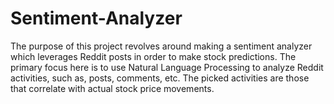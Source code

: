 # Sentiment-Analyzer
The purpose of this project revolves around making a sentiment analyzer which leverages Reddit posts in order to make stock predictions. The primary focus here is to use Natural Language Processing to analyze Reddit activities, such as, posts, comments, etc. The picked activities are those that correlate with actual stock price movements. 
